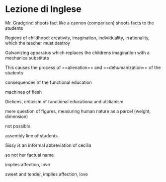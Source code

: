 # Lezione di Inglese

Mr. Gradgrind shoots fact like a cannon (comparison)
shoots facts to the students

Regions of childhood: creativity, imagination, individuality, irrationality, which the teacher must destroy

Galvanizing apparatus which replaces the childrens imagination with a mechanica substitute

This causes the process of ==alienation== and ==dehumanization== of the students

consequences of the functional education


machines of flesh

Dickens, criticism of functional educationa and utlitianism


mere question of figures, measuring human nature as a parcel (weight, dimension)

not possible


assembly line of students


Sissy is an informal abbreviation of cecilia

so not her factual name

implies affection, love 

sweet and tender, implies affection, love
<!--stackedit_data:
eyJoaXN0b3J5IjpbMTU3ODI2NTM0MywxMDk2NTUzNTg0LC0xMD
g2MzY5NzEwXX0=
-->